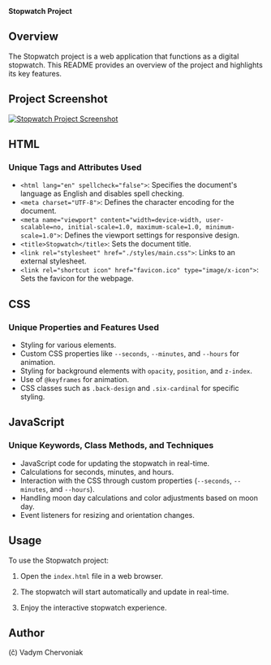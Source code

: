 <summary><b>Stopwatch Project</b></summary>

## Overview

The Stopwatch project is a web application that functions as a digital stopwatch. This README provides an overview of the project and highlights its key features.

## Project Screenshot

[![Stopwatch Project Screenshot](https://github.com/vadym4che/lunar-solar-time/blob/main/screenshot.png)](https://vadym4che.github.io/lunar-solar-time/)

## HTML

### Unique Tags and Attributes Used

- `<html lang="en" spellcheck="false">`: Specifies the document's language as English and disables spell checking.
- `<meta charset="UTF-8">`: Defines the character encoding for the document.
- `<meta name="viewport" content="width=device-width, user-scalable=no, initial-scale=1.0, maximum-scale=1.0, minimum-scale=1.0">`: Defines the viewport settings for responsive design.
- `<title>Stopwatch</title>`: Sets the document title.
- `<link rel="stylesheet" href="./styles/main.css">`: Links to an external stylesheet.
- `<link rel="shortcut icon" href="favicon.ico" type="image/x-icon">`: Sets the favicon for the webpage.

## CSS

### Unique Properties and Features Used

- Styling for various elements.
- Custom CSS properties like `--seconds`, `--minutes`, and `--hours` for animation.
- Styling for background elements with `opacity`, `position`, and `z-index`.
- Use of `@keyframes` for animation.
- CSS classes such as `.back-design` and `.six-cardinal` for specific styling.

## JavaScript

### Unique Keywords, Class Methods, and Techniques

- JavaScript code for updating the stopwatch in real-time.
- Calculations for seconds, minutes, and hours.
- Interaction with the CSS through custom properties (`--seconds`, `--minutes`, and `--hours`).
- Handling moon day calculations and color adjustments based on moon day.
- Event listeners for resizing and orientation changes.

## Usage

To use the Stopwatch project:

1. Open the `index.html` file in a web browser.

2. The stopwatch will start automatically and update in real-time.

3. Enjoy the interactive stopwatch experience.

## Author

(č) Vadym Chervoniak
